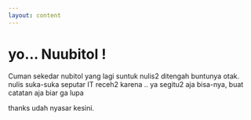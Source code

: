 ```yaml
---
layout: content
---
```


# yo... Nuubitol !

Cuman sekedar nubitol yang lagi suntuk nulis2 ditengah buntunya otak. 
nulis suka-suka seputar IT receh2 karena .. ya segitu2 aja bisa-nya, 
buat catatan aja biar ga lupa

thanks udah nyasar kesini.

